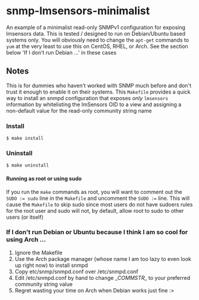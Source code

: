 # snmp-lmsensors-minimalist

An example of a minimalist read-only SNMPv1 configuration for exposing lmsensors data. This is tested / designed to run on Debian/Ubuntu based systems only. You will obviously need to change the `apt-get` commands to `yum` at the very least to use this on CentOS, RHEL, or Arch. See the section below 'If I don't run Debian ...' in these cases

## Notes

This is for dummies who haven't worked with SNMP much before and don't trust it enough to enable it on their systems. This `Makefile` provides a quick way to install an snmpd configuration that exposes *only* `lmsensors` information by whitelisting the lmSensors OID to a view and assigning a non-default value for the read-only community string name

### Install
 
`$ make install`

### Uninstall
`$ make uninstall`

#### Running as root or using sudo

If you run the `make` commands as root, you will want to comment out the `SUDO := sudo` line in the `Makefile` and uncomment the `SUDO :=` line. This will cause the `Makefile` to skip sudo since most users do not have sudoers rules for the root user and sudo will not, by default, allow root to sudo to other users (or itself)


### If I don't run Debian or Ubuntu because I think I am so cool for using Arch ...

1. Ignore the Makefile
2. Use the Arch package manager (whose name I am too lazy to even look up right now) to install snmpd
3. Copy etc/snmp/snmpd.conf over /etc/snmpd.conf
4. Edit /etc/snmpd.conf by hand to change \__COMMSTR\__ to your preferred community string value
5. Regret wasting your time on Arch when Debian works just fine :>
